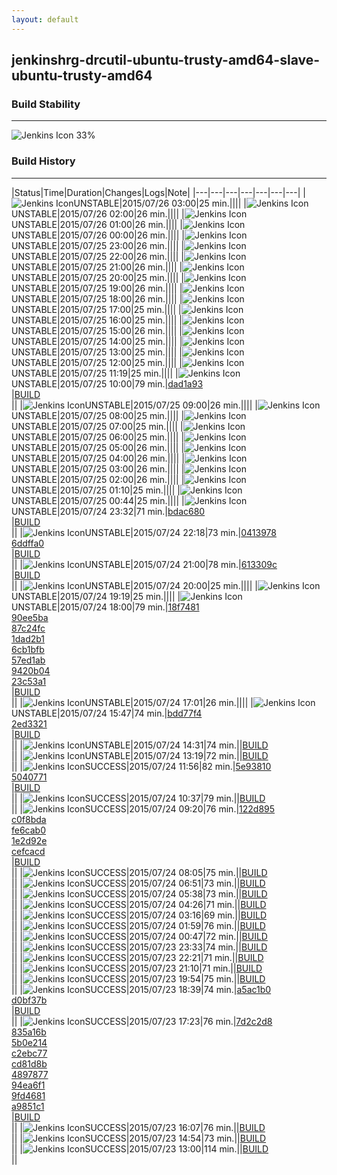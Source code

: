 ```yaml
---
layout: default
---
```

## jenkinshrg-drcutil-ubuntu-trusty-amd64-slave-ubuntu-trusty-amd64
### Build Stability
___
![Jenkins Icon](http://jenkinshrg.github.io/images/48x48/health-20to39.png)
33%
  
### Build History
___
|Status|Time|Duration|Changes|Logs|Note|
|---|---|---|---|---|---|---|
|![Jenkins Icon](http://jenkinshrg.github.io/images/24x24/yellow.png)UNSTABLE|2015/07/26 03:00|25 min.||||
|![Jenkins Icon](http://jenkinshrg.github.io/images/24x24/yellow.png)UNSTABLE|2015/07/26 02:00|26 min.||||
|![Jenkins Icon](http://jenkinshrg.github.io/images/24x24/yellow.png)UNSTABLE|2015/07/26 01:00|26 min.||||
|![Jenkins Icon](http://jenkinshrg.github.io/images/24x24/yellow.png)UNSTABLE|2015/07/26 00:00|26 min.||||
|![Jenkins Icon](http://jenkinshrg.github.io/images/24x24/yellow.png)UNSTABLE|2015/07/25 23:00|26 min.||||
|![Jenkins Icon](http://jenkinshrg.github.io/images/24x24/yellow.png)UNSTABLE|2015/07/25 22:00|26 min.||||
|![Jenkins Icon](http://jenkinshrg.github.io/images/24x24/yellow.png)UNSTABLE|2015/07/25 21:00|26 min.||||
|![Jenkins Icon](http://jenkinshrg.github.io/images/24x24/yellow.png)UNSTABLE|2015/07/25 20:00|25 min.||||
|![Jenkins Icon](http://jenkinshrg.github.io/images/24x24/yellow.png)UNSTABLE|2015/07/25 19:00|26 min.||||
|![Jenkins Icon](http://jenkinshrg.github.io/images/24x24/yellow.png)UNSTABLE|2015/07/25 18:00|26 min.||||
|![Jenkins Icon](http://jenkinshrg.github.io/images/24x24/yellow.png)UNSTABLE|2015/07/25 17:00|25 min.||||
|![Jenkins Icon](http://jenkinshrg.github.io/images/24x24/yellow.png)UNSTABLE|2015/07/25 16:00|25 min.||||
|![Jenkins Icon](http://jenkinshrg.github.io/images/24x24/yellow.png)UNSTABLE|2015/07/25 15:00|26 min.||||
|![Jenkins Icon](http://jenkinshrg.github.io/images/24x24/yellow.png)UNSTABLE|2015/07/25 14:00|25 min.||||
|![Jenkins Icon](http://jenkinshrg.github.io/images/24x24/yellow.png)UNSTABLE|2015/07/25 13:00|25 min.||||
|![Jenkins Icon](http://jenkinshrg.github.io/images/24x24/yellow.png)UNSTABLE|2015/07/25 12:00|25 min.||||
|![Jenkins Icon](http://jenkinshrg.github.io/images/24x24/yellow.png)UNSTABLE|2015/07/25 11:19|25 min.||||
|![Jenkins Icon](http://jenkinshrg.github.io/images/24x24/yellow.png)UNSTABLE|2015/07/25 10:00|79 min.|[dad1a93](https://github.com/fkanehiro/hrpsys-base/commit/dad1a93a481d1b04c86e8e369510a37370213598)<br>|[BUILD](https://drive.google.com/file/d/0B54sHwaxmuM4YkZLUTY5d3QzbEk/view?usp=drivesdk)<br>||
|![Jenkins Icon](http://jenkinshrg.github.io/images/24x24/yellow.png)UNSTABLE|2015/07/25 09:00|26 min.||||
|![Jenkins Icon](http://jenkinshrg.github.io/images/24x24/yellow.png)UNSTABLE|2015/07/25 08:00|25 min.||||
|![Jenkins Icon](http://jenkinshrg.github.io/images/24x24/yellow.png)UNSTABLE|2015/07/25 07:00|25 min.||||
|![Jenkins Icon](http://jenkinshrg.github.io/images/24x24/yellow.png)UNSTABLE|2015/07/25 06:00|25 min.||||
|![Jenkins Icon](http://jenkinshrg.github.io/images/24x24/yellow.png)UNSTABLE|2015/07/25 05:00|26 min.||||
|![Jenkins Icon](http://jenkinshrg.github.io/images/24x24/yellow.png)UNSTABLE|2015/07/25 04:00|26 min.||||
|![Jenkins Icon](http://jenkinshrg.github.io/images/24x24/yellow.png)UNSTABLE|2015/07/25 03:00|26 min.||||
|![Jenkins Icon](http://jenkinshrg.github.io/images/24x24/yellow.png)UNSTABLE|2015/07/25 02:00|26 min.||||
|![Jenkins Icon](http://jenkinshrg.github.io/images/24x24/yellow.png)UNSTABLE|2015/07/25 01:10|25 min.||||
|![Jenkins Icon](http://jenkinshrg.github.io/images/24x24/yellow.png)UNSTABLE|2015/07/25 00:44|25 min.||||
|![Jenkins Icon](http://jenkinshrg.github.io/images/24x24/yellow.png)UNSTABLE|2015/07/24 23:32|71 min.|[bdac680](https://github.com/fkanehiro/hrpsys-base/commit/bdac6805df698bbf14f2746fb6a55d54aac9046c)<br>|[BUILD](https://drive.google.com/file/d/0B54sHwaxmuM4dFkzZFpLZnoyeUU/view?usp=drivesdk)<br>||
|![Jenkins Icon](http://jenkinshrg.github.io/images/24x24/yellow.png)UNSTABLE|2015/07/24 22:18|73 min.|[0413978](https://github.com/fkanehiro/hrpsys-base/commit/041397837be9ea72a89061876ecfc68e88b9d2c9)<br>[6ddffa0](https://github.com/fkanehiro/hrpsys-base/commit/6ddffa0c6b9777c0aabcc38a90aff0b4d07d9e8e)<br>|[BUILD](https://drive.google.com/file/d/0B54sHwaxmuM4bzQwRmM3MEpfNDQ/view?usp=drivesdk)<br>||
|![Jenkins Icon](http://jenkinshrg.github.io/images/24x24/yellow.png)UNSTABLE|2015/07/24 21:00|78 min.|[613309c](https://github.com/jrl-umi3218/hmc2/commit/613309cd1e7a23cebd10b4f90a6ccda2de62e3c3)<br>|[BUILD](https://drive.google.com/file/d/0B54sHwaxmuM4U3pMcDRaVkJHeWM/view?usp=drivesdk)<br>||
|![Jenkins Icon](http://jenkinshrg.github.io/images/24x24/yellow.png)UNSTABLE|2015/07/24 20:00|25 min.||||
|![Jenkins Icon](http://jenkinshrg.github.io/images/24x24/yellow.png)UNSTABLE|2015/07/24 19:19|25 min.||||
|![Jenkins Icon](http://jenkinshrg.github.io/images/24x24/yellow.png)UNSTABLE|2015/07/24 18:00|79 min.|[18f7481](https://github.com/fkanehiro/hrpsys-base/commit/18f74811f3a5b778d90fe90c6614e7128eaced8c)<br>[90ee5ba](https://github.com/fkanehiro/hrpsys-base/commit/90ee5ba529b69a4d940e5388a9f5efc9a193c0ad)<br>[87c24fc](https://github.com/fkanehiro/hrpsys-base/commit/87c24fc9051235aeb6ca8ab0904ab5d449846fa1)<br>[1dad2b1](https://github.com/fkanehiro/hrpsys-base/commit/1dad2b18c79df8a145cfc86760450adf7acf97ca)<br>[6cb1bfb](https://github.com/fkanehiro/hrpsys-base/commit/6cb1bfbddf9a8e36b020ea2dbfd5de8bb3230968)<br>[57ed1ab](https://github.com/fkanehiro/hrpsys-base/commit/57ed1ab86bab84c33c969e30870ffb3c35b358aa)<br>[9420b04](https://github.com/fkanehiro/hrpsys-base/commit/9420b04eae2f0563b3706f1f413322e9051c37df)<br>[23c53a1](https://github.com/fkanehiro/hrpsys-base/commit/23c53a164c16ce0d1d7fef22160e55e6f7e265ec)<br>|[BUILD](https://drive.google.com/file/d/0B54sHwaxmuM4SEJvQ1RxVGRqNjA/view?usp=drivesdk)<br>||
|![Jenkins Icon](http://jenkinshrg.github.io/images/24x24/yellow.png)UNSTABLE|2015/07/24 17:01|26 min.||||
|![Jenkins Icon](http://jenkinshrg.github.io/images/24x24/yellow.png)UNSTABLE|2015/07/24 15:47|74 min.|[bdd77f4](https://github.com/jrl-umi3218/hmc2/commit/bdd77f43dc11af3c167b94bbd968c1a49b072126)<br>[2ed3321](https://github.com/jrl-umi3218/hmc2/commit/2ed33212812beb7eebe04b2ce140b6b4c1e94fa1)<br>|[BUILD](https://drive.google.com/file/d/0B54sHwaxmuM4ZEViejQ1OU44T0k/view?usp=drivesdk)<br>||
|![Jenkins Icon](http://jenkinshrg.github.io/images/24x24/yellow.png)UNSTABLE|2015/07/24 14:31|74 min.||[BUILD](https://drive.google.com/file/d/0B54sHwaxmuM4Unl1eHp3OU82ems/view?usp=drivesdk)<br>||
|![Jenkins Icon](http://jenkinshrg.github.io/images/24x24/yellow.png)UNSTABLE|2015/07/24 13:19|72 min.||[BUILD](https://drive.google.com/file/d/0B54sHwaxmuM4QjdCMFFFaVRwVms/view?usp=drivesdk)<br>||
|![Jenkins Icon](http://jenkinshrg.github.io/images/24x24/blue.png)SUCCESS|2015/07/24 11:56|82 min.|[5e93810](https://github.com/jrl-umi3218/hmc2/commit/5e9381064cfecb7327e0d2489a59e4c7f2788fa9)<br>[5040771](https://github.com/fkanehiro/hrpsys-base/commit/5040771c03b276a0587e9bf2a3351feb9182dea1)<br>|[BUILD](https://drive.google.com/file/d/0B54sHwaxmuM4RjlXam9fckZQTjg/view?usp=drivesdk)<br>||
|![Jenkins Icon](http://jenkinshrg.github.io/images/24x24/blue.png)SUCCESS|2015/07/24 10:37|79 min.||[BUILD](https://drive.google.com/file/d/0B54sHwaxmuM4enpyQVpDcUpkUkk/view?usp=drivesdk)<br>||
|![Jenkins Icon](http://jenkinshrg.github.io/images/24x24/blue.png)SUCCESS|2015/07/24 09:20|76 min.|[122d895](https://github.com/fkanehiro/hrpsys-base/commit/122d8959c51ecda7ad6425c5210755621be16acf)<br>[c0f8bda](https://github.com/fkanehiro/hrpsys-base/commit/c0f8bda43cc271ed2315672f886dc6a16d9862f0)<br>[fe6cab0](https://github.com/fkanehiro/hrpsys-base/commit/fe6cab0a7b91201c5c19bf602bb5578d99856150)<br>[1e2d92e](https://github.com/fkanehiro/hrpsys-base/commit/1e2d92edfcd82fb790609430d3f589206263e7cd)<br>[cefcacd](https://github.com/fkanehiro/hrpsys-base/commit/cefcacd1ef23c4b5f1cb59cee0ffed96c4240ac9)<br>|[BUILD](https://drive.google.com/file/d/0B54sHwaxmuM4SV9kNThwMHd5VWs/view?usp=drivesdk)<br>||
|![Jenkins Icon](http://jenkinshrg.github.io/images/24x24/blue.png)SUCCESS|2015/07/24 08:05|75 min.||[BUILD](https://drive.google.com/file/d/0B54sHwaxmuM4aVluX1JQTG5FaE0/view?usp=drivesdk)<br>||
|![Jenkins Icon](http://jenkinshrg.github.io/images/24x24/blue.png)SUCCESS|2015/07/24 06:51|73 min.||[BUILD](https://drive.google.com/file/d/0B54sHwaxmuM4MUdranB2NFV4VVE/view?usp=drivesdk)<br>||
|![Jenkins Icon](http://jenkinshrg.github.io/images/24x24/blue.png)SUCCESS|2015/07/24 05:38|73 min.||[BUILD](https://drive.google.com/file/d/0B54sHwaxmuM4M0JTTVpIRVN4VG8/view?usp=drivesdk)<br>||
|![Jenkins Icon](http://jenkinshrg.github.io/images/24x24/blue.png)SUCCESS|2015/07/24 04:26|71 min.||[BUILD](https://drive.google.com/file/d/0B54sHwaxmuM4QmRoMHhOMHRmX2M/view?usp=drivesdk)<br>||
|![Jenkins Icon](http://jenkinshrg.github.io/images/24x24/blue.png)SUCCESS|2015/07/24 03:16|69 min.||[BUILD](https://drive.google.com/file/d/0B54sHwaxmuM4RkI4UW16TU5sM1k/view?usp=drivesdk)<br>||
|![Jenkins Icon](http://jenkinshrg.github.io/images/24x24/blue.png)SUCCESS|2015/07/24 01:59|76 min.||[BUILD](https://drive.google.com/file/d/0B54sHwaxmuM4TFdtbVJNZDdtV2c/view?usp=drivesdk)<br>||
|![Jenkins Icon](http://jenkinshrg.github.io/images/24x24/blue.png)SUCCESS|2015/07/24 00:47|72 min.||[BUILD](https://drive.google.com/file/d/0B54sHwaxmuM4SFFDWnJyVllOUkE/view?usp=drivesdk)<br>||
|![Jenkins Icon](http://jenkinshrg.github.io/images/24x24/blue.png)SUCCESS|2015/07/23 23:33|74 min.||[BUILD](https://drive.google.com/file/d/0B54sHwaxmuM4MFdqc1JzSG5ORGM/view?usp=drivesdk)<br>||
|![Jenkins Icon](http://jenkinshrg.github.io/images/24x24/blue.png)SUCCESS|2015/07/23 22:21|71 min.||[BUILD](https://drive.google.com/file/d/0B54sHwaxmuM4T2FoX2otbWthdXc/view?usp=drivesdk)<br>||
|![Jenkins Icon](http://jenkinshrg.github.io/images/24x24/blue.png)SUCCESS|2015/07/23 21:10|71 min.||[BUILD](https://drive.google.com/file/d/0B54sHwaxmuM4TWZsV0htQkhqN1U/view?usp=drivesdk)<br>||
|![Jenkins Icon](http://jenkinshrg.github.io/images/24x24/blue.png)SUCCESS|2015/07/23 19:54|75 min.||[BUILD](https://drive.google.com/file/d/0B54sHwaxmuM4NHlCT09WVVJQSUE/view?usp=drivesdk)<br>||
|![Jenkins Icon](http://jenkinshrg.github.io/images/24x24/blue.png)SUCCESS|2015/07/23 18:39|74 min.|[a5ac1b0](https://github.com/jrl-umi3218/hmc2/commit/a5ac1b0c62117bbf385ab67027b8ed2b35ec70de)<br>[d0bf37b](https://github.com/jrl-umi3218/hrpsys-humanoid/commit/d0bf37b834341fa8d140dba6ddb549c96ca9d143)<br>|[BUILD](https://drive.google.com/file/d/0B54sHwaxmuM4TzFZUUJpUFFabm8/view?usp=drivesdk)<br>||
|![Jenkins Icon](http://jenkinshrg.github.io/images/24x24/blue.png)SUCCESS|2015/07/23 17:23|76 min.|[7d2c2d8](https://github.com/jrl-umi3218/hmc2/commit/7d2c2d8e5942a4f2e6528daa74d525d4e196a55f)<br>[835a16b](https://github.com/jrl-umi3218/hmc2/commit/835a16bc9ee382a3251a026ec1d748ea28289f0e)<br>[5b0e214](https://github.com/jrl-umi3218/hmc2/commit/5b0e2144428b85453cdcbc0bbb0a8c44b7d395c2)<br>[c2ebc77](https://github.com/jrl-umi3218/hmc2/commit/c2ebc77cce091da4e9291651fb875391ed40bb3c)<br>[cd81d8b](https://github.com/jrl-umi3218/hmc2/commit/cd81d8bf8591e59e1aa8fb57cb842759232db8f6)<br>[4897877](https://github.com/jrl-umi3218/hmc2/commit/4897877bf8d2bf2dfb4cf3157ce3a0bd849e8cbd)<br>[94ea6f1](https://github.com/jrl-umi3218/hrpsys-humanoid/commit/94ea6f1aad4a8b17918fd46bb724010c4f688395)<br>[9fd4681](https://github.com/jrl-umi3218/hrpsys-humanoid/commit/9fd4681bc2b3d8fe671613d4f183afd9da564046)<br>[a9851c1](https://github.com/jrl-umi3218/hrpsys-humanoid/commit/a9851c15b96ae1618b3f0fa0303a041c7dc76233)<br>|[BUILD](https://drive.google.com/file/d/0B54sHwaxmuM4OHNFcGN4U2cwaDA/view?usp=drivesdk)<br>||
|![Jenkins Icon](http://jenkinshrg.github.io/images/24x24/blue.png)SUCCESS|2015/07/23 16:07|76 min.||[BUILD](https://drive.google.com/file/d/0B54sHwaxmuM4NW5XaFluUTdQT0U/view?usp=drivesdk)<br>||
|![Jenkins Icon](http://jenkinshrg.github.io/images/24x24/blue.png)SUCCESS|2015/07/23 14:54|73 min.||[BUILD](https://drive.google.com/file/d/0B54sHwaxmuM4emU4NERLNmh5eFU/view?usp=drivesdk)<br>||
|![Jenkins Icon](http://jenkinshrg.github.io/images/24x24/blue.png)SUCCESS|2015/07/23 13:00|114 min.||[BUILD](https://drive.google.com/file/d/0B54sHwaxmuM4U2ZtckJJRHE0Q2M/view?usp=drivesdk)<br>||
